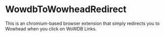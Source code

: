 # WowdbToWowheadRedirect
This is an chromium-based browser extension that simply redirects you to Wowhead when you click on WoWDB Links.
